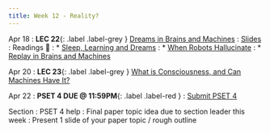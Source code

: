 ```yaml
---
title: Week 12 - Reality?
---
```


Apr 18
: **LEC 22**{: .label .label-grey } [Dreams in Brains and Machines](#)
  : [Slides](#)
: Readings 📖
: * [Sleep, Learning and Dreams](https://canvas.harvard.edu/files/14781104/download?download_frd=1) 
: * [When Robots Hallucinate](https://www.theatlantic.com/technology/archive/2015/09/robots-hallucinate-dream/403498/)
: * [Replay in Brains and Machines](https://www.deepmind.com/blog/replay-in-biological-and-artificial-neural-networks)

Apr 20
: **LEC 23**{: .label .label-grey } [What is Consciousness, and Can Machines Have It?](#)

Apr 22
: **PSET 4 DUE @ 11:59PM**{: .label .label-red }
    : [Submit PSET 4](https://canvas.harvard.edu/courses/97916/assignments/532857)

Section
: PSET 4 help
: Final paper topic idea due to section leader this week
: Present 1 slide of your paper topic / rough outline

